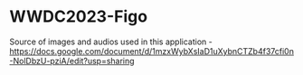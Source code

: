 # WWDC2023-Figo

Source of images and audios used in this application - https://docs.google.com/document/d/1mzxWybXsIaD1uXybnCTZb4f37cfi0n-NolDbzU-pziA/edit?usp=sharing 
